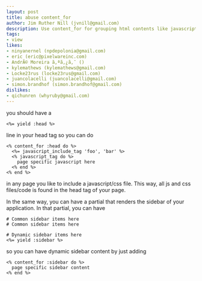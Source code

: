 ```yaml
---
layout: post
title: abuse content_for
author: Jim Ruther Nill (jvnill@gmail.com)
description: Use content_for for grouping html contents like javascript and css
tags:
- view
likes:
- ninyanernel (npdepolonia@gmail.com)
- eric (eric@pixelwareinc.com)
- AndrÃ© Moreira ã‚ªã‚¿ã‚¯ ()
- kylemathews (kylemathews@gmail.com)
- Locke23rus (locke23rus@gmail.com)
- juancolacelli (juancolacelli@gmail.com)
- simon.brandhof (simon.brandhof@gmail.com)
dislikes:
- qichunren (whyruby@gmail.com)
---
```

you should have a

    <%= yield :head %>

line in your head tag so you can do

    <% content_for :head do %>
      <%= javascript_include_tag 'foo', 'bar' %>
      <% javascript_tag do %>
        page specific javascript here
      <% end %>
    <% end %>

in any page you like to include a javascript/css file.  This way, all js and css files/code is found in the head tag of your page.


In the same way, you can have a partial that renders the sidebar of your application.  In that partial, you can have

    # Common sidebar items here
    # Common sidebar items here
    
    # Dynamic sidebar items here
    <%= yield :sidebar %>

so you can have dynamic sidebar content by just adding

    <% content_for :sidebar do %>
      page specific sidebar content
    <% end %>


